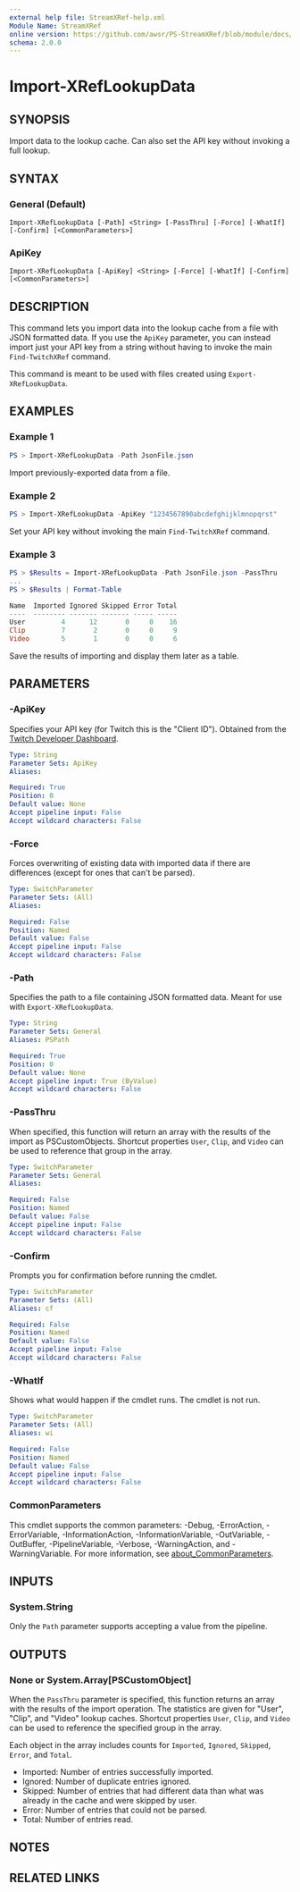 ```yaml
---
external help file: StreamXRef-help.xml
Module Name: StreamXRef
online version: https://github.com/awsr/PS-StreamXRef/blob/module/docs/Import-XRefLookupData.md
schema: 2.0.0
---
```


# Import-XRefLookupData

## SYNOPSIS
Import data to the lookup cache. Can also set the API key without invoking a full lookup.

## SYNTAX

### General (Default)
```
Import-XRefLookupData [-Path] <String> [-PassThru] [-Force] [-WhatIf] [-Confirm] [<CommonParameters>]
```

### ApiKey
```
Import-XRefLookupData [-ApiKey] <String> [-Force] [-WhatIf] [-Confirm] [<CommonParameters>]
```

## DESCRIPTION
This command lets you import data into the lookup cache from a file with JSON formatted data. If you use the `ApiKey` parameter, you can instead import just your API key from a string without having to invoke the main `Find-TwitchXRef` command.

This command is meant to be used with files created using `Export-XRefLookupData`.

## EXAMPLES

### Example 1
```powershell
PS > Import-XRefLookupData -Path JsonFile.json
```

Import previously-exported data from a file.

### Example 2
```powershell
PS > Import-XRefLookupData -ApiKey "1234567890abcdefghijklmnopqrst"
```

Set your API key without invoking the main `Find-TwitchXRef` command.

### Example 3
```powershell
PS > $Results = Import-XRefLookupData -Path JsonFile.json -PassThru
...
PS > $Results | Format-Table

Name  Imported Ignored Skipped Error Total
----  -------- ------- ------- ----- -----
User         4      12       0     0    16
Clip         7       2       0     0     9
Video        5       1       0     0     6

```

Save the results of importing and display them later as a table.

## PARAMETERS

### -ApiKey
Specifies your API key (for Twitch this is the "Client ID"). Obtained from the [Twitch Developer Dashboard](https://dev.twitch.tv/console/apps/).

```yaml
Type: String
Parameter Sets: ApiKey
Aliases:

Required: True
Position: 0
Default value: None
Accept pipeline input: False
Accept wildcard characters: False
```

### -Force
Forces overwriting of existing data with imported data if there are differences (except for ones that can't be parsed).

```yaml
Type: SwitchParameter
Parameter Sets: (All)
Aliases:

Required: False
Position: Named
Default value: False
Accept pipeline input: False
Accept wildcard characters: False
```

### -Path
Specifies the path to a file containing JSON formatted data. Meant for use with `Export-XRefLookupData`.

```yaml
Type: String
Parameter Sets: General
Aliases: PSPath

Required: True
Position: 0
Default value: None
Accept pipeline input: True (ByValue)
Accept wildcard characters: False
```

### -PassThru
When specified, this function will return an array with the results of the import as PSCustomObjects. Shortcut properties `User`, `Clip`, and `Video` can be used to reference that group in the array.

```yaml
Type: SwitchParameter
Parameter Sets: General
Aliases:

Required: False
Position: Named
Default value: False
Accept pipeline input: False
Accept wildcard characters: False
```

### -Confirm
Prompts you for confirmation before running the cmdlet.

```yaml
Type: SwitchParameter
Parameter Sets: (All)
Aliases: cf

Required: False
Position: Named
Default value: False
Accept pipeline input: False
Accept wildcard characters: False
```

### -WhatIf
Shows what would happen if the cmdlet runs.
The cmdlet is not run.

```yaml
Type: SwitchParameter
Parameter Sets: (All)
Aliases: wi

Required: False
Position: Named
Default value: False
Accept pipeline input: False
Accept wildcard characters: False
```

### CommonParameters
This cmdlet supports the common parameters: -Debug, -ErrorAction, -ErrorVariable, -InformationAction, -InformationVariable, -OutVariable, -OutBuffer, -PipelineVariable, -Verbose, -WarningAction, and -WarningVariable. For more information, see [about_CommonParameters](http://go.microsoft.com/fwlink/?LinkID=113216).

## INPUTS

### System.String

Only the `Path` parameter supports accepting a value from the pipeline.

## OUTPUTS

### None or System.Array[PSCustomObject]

When the `PassThru` parameter is specified, this function returns an array with the results of the import operation. The statistics are given for "User", "Clip", and "Video" lookup caches. Shortcut properties `User`, `Clip`, and `Video` can be used to reference the specified group in the array.

Each object in the array includes counts for `Imported`, `Ignored`, `Skipped`, `Error`, and `Total`.

* Imported: Number of entries successfully imported.
* Ignored: Number of duplicate entries ignored.
* Skipped: Number of entries that had different data than what was already in the cache and were skipped by user.
* Error: Number of entries that could not be parsed.
* Total: Number of entries read.

## NOTES

## RELATED LINKS
